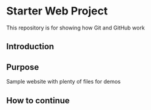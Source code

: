# Starter Web Project

This repository is for showing how Git and GitHub work
## Introduction

## Purpose

Sample website with plenty of files for demos

## How to continue